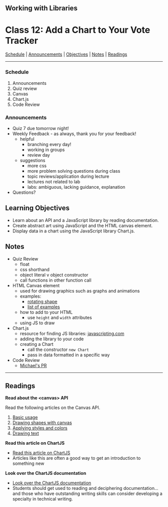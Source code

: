 ## **Working with Libraries**
# Class 12: Add a Chart to Your Vote Tracker

[Schedule](#schedule) | [Announcements](#announcements) | [Objectives](#learning-objectives) | [Notes](#notes) | [Readings](#readings)

<hr></hr>

### Schedule
1. Announcements
1. Quiz review 
1. Canvas
1. Chart.js
1. Code Review

### Announcements
* Quiz 7 due tomorrow night! 
* Weekly Feedback - as always, thank you for your feedback!
    * helpful
        * branching every day!
        * working in groups
        * review day
    * suggestions
        * more css
        * more problem solving questions during class
        * topic reviews/application during lecture
        * lectures not related to lab
        * labs: ambiguous, lacking guidance, explanation 
* Questions?

## Learning Objectives
- Learn about an API and a JavaScript library by reading documentation.
- Create abstract art using JavaScript and the HTML canvas element.
- Display data in a chart using the JavaScript library Chart.js.

## Notes
* Quiz Review
    * float
    * css shorthand
    * object literal v object constructor
    * call functions in other function call
* HTML Canvas element
    * used for drawing graphics such as graphs and animations
    * examples:
        * [rotating shape](http://raksy.dyndns.org/ico.html)
        * [list of examples](https://code.tutsplus.com/articles/21-ridiculously-impressive-html5-canvas-experiments--net-14210)
    * how to add to your HTML
        * use `height` and `width` attributes
    * using JS to draw
* Chart.js
    * resource for finding JS libraries: [javascripting.com](https://www.javascripting.com/)
    * adding the library to your code
    * creating a Chart
        * call the constructor `new Chart`
        * pass in data formatted in a specific way
* Code Review
    * [Michael's PR](https://github.com/mewarren/bus-mall/pull/1)
<hr></hr>

## Readings

**Read about the \<canvas\> API**

Read the following articles on the Canvas API.

1. [Basic usage](https://developer.mozilla.org/en-US/docs/Web/API/Canvas_API/Tutorial/Basic_usage)
2. [Drawing shapes with canvas](https://developer.mozilla.org/en-US/docs/Web/API/Canvas_API/Tutorial/Drawing_shapes)
3. [Applying styles and colors](https://developer.mozilla.org/en-US/docs/Web/API/Canvas_API/Tutorial/Applying_styles_and_colors)
4. [Drawing text](https://developer.mozilla.org/en-US/docs/Web/API/Canvas_API/Tutorial/Drawing_text)

**Read this article on ChartJS**

- [Read this article on ChartJS](http://www.webdesignerdepot.com/2013/11/easily-create-stunning-animated-charts-with-chart-js/)
- Articles like this are often a good way to get an introduction to something new

**Look over the ChartJS documentation**

- [Look over the ChartJS documentation](http://www.chartjs.org/docs/)
- Students should get used to reading and deciphering documentation... and those who have outstanding writing skills can consider developing a specialty in technical writing.